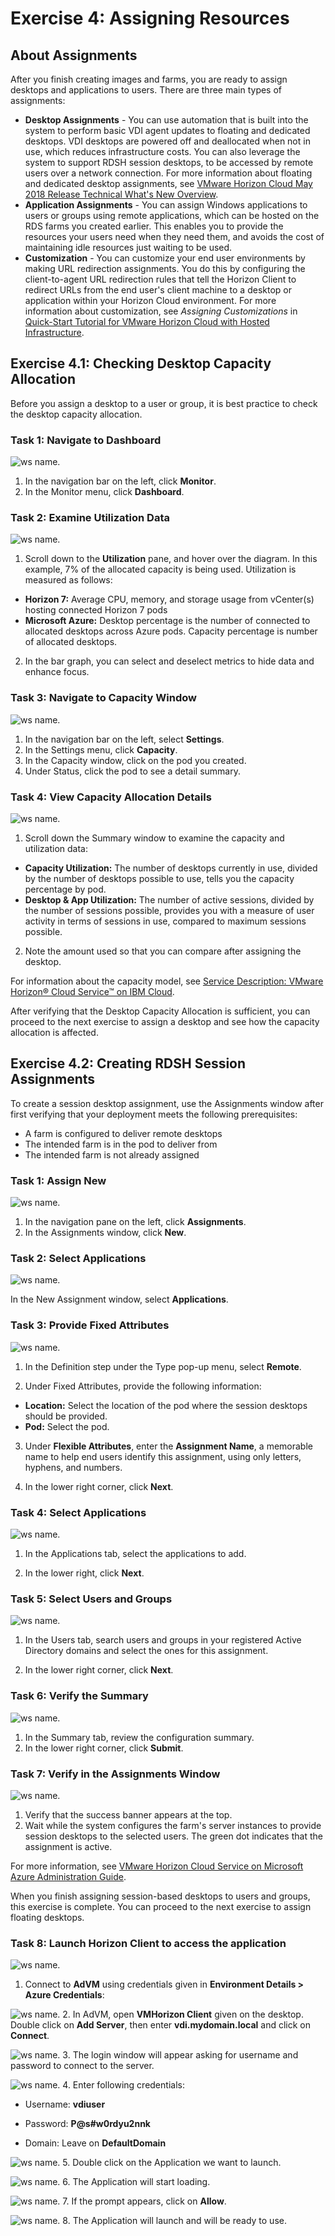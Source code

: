 # Exercise 4: Assigning Resources

## About Assignments

After you finish creating images and farms, you are ready to assign desktops and applications to users. There are three main types of assignments:

  - **Desktop Assignments** - You can use automation that is built into the system to perform basic VDI agent updates to floating and dedicated desktops. VDI desktops are powered off and deallocated when not in use, which reduces infrastructure costs. You can also leverage the system to support RDSH session desktops, to be accessed by remote users over a network connection. For more information about floating and dedicated desktop assignments, see [VMware Horizon Cloud May 2018 Release Technical What's New Overview](https://www.youtube.com/watch?t=2m56s&v=mSTBrUFFLDc&feature=youtu.be).
  - **Application Assignments** - You can assign Windows applications to users or groups using remote applications, which can be hosted on the RDS farms you created earlier. This enables you to provide the resources your users need when they need them, and avoids the cost of maintaining idle resources just waiting to be used.
  - **Customization** - You can customize your end user environments by making URL redirection assignments. You do this by configuring the client-to-agent URL redirection rules that tell the Horizon Client to redirect URLs from the end user's client machine to a desktop or application within your Horizon Cloud environment. For more information about customization, see *Assigning Customizations* in [Quick-Start Tutorial for VMware Horizon Cloud with Hosted Infrastructure](https://docs.vmware.com/en/VMware-Horizon-Cloud-Service/index.html).

## Exercise 4.1: Checking Desktop Capacity Allocation

Before you assign a desktop to a user or group, it is best practice to check the desktop capacity allocation.

### Task 1: Navigate to Dashboard

   ![ws name.](media/exe1.png)

1. In the navigation bar on the left, click **Monitor**.
2. In the Monitor menu, click **Dashboard**.

### Task 2: Examine Utilization Data

   ![ws name.](media/exe2.png)
   
1. Scroll down to the **Utilization** pane, and hover over the diagram. In this example, 7% of the allocated capacity is being used. Utilization is measured as follows:
  - **Horizon 7:** Average CPU, memory, and storage usage from vCenter(s) hosting connected Horizon 7 pods
  - **Microsoft Azure:** Desktop percentage is the number of connected to allocated desktops across Azure pods. Capacity percentage is number of allocated desktops.

2. In the bar graph, you can select and deselect metrics to hide data and enhance focus.


### Task 3: Navigate to Capacity Window

   ![ws name.](media/vmw12.png)
   
1. In the navigation bar on the left, select **Settings**.
2. In the Settings menu, click **Capacity**.
3. In the Capacity window, click on the pod you created.
4. Under Status, click the pod to see a detail summary.


### Task 4: View Capacity Allocation Details

   ![ws name.](media/exeu4.png)
   
1. Scroll down the Summary window to examine the capacity and utilization data:
  - **Capacity Utilization:** The number of desktops currently in use, divided by the number of desktops possible to use, tells you the capacity percentage by pod.
  - **Desktop & App Utilization:** The number of active sessions, divided by the number of sessions possible, provides you with a measure of user activity in terms of sessions in use, compared to maximum sessions possible.

2. Note the amount used so that you can compare after assigning the desktop.

For information about the capacity model, see [Service Description: VMware Horizon® Cloud Service™ on IBM Cloud](https://www.vmware.com/content/dam/digitalmarketing/vmware/en/pdf/support/vmware-horizon-cloud-hosted-service-description.pdf).

After verifying that the Desktop Capacity Allocation is sufficient, you can proceed to the next exercise to assign a desktop and see how the capacity allocation is affected.


## Exercise 4.2: Creating RDSH Session Assignments


To create a session desktop assignment, use the Assignments window after first verifying that your deployment meets the following prerequisites:

  - A farm is configured to deliver remote desktops
  - The intended farm is in the pod to deliver from
  - The intended farm is not already assigned

### Task 1: Assign New

   ![ws name.](media/exeu14.png)
   
1. In the navigation pane on the left, click **Assignments**.
2. In the Assignments window, click **New**.


### Task 2: Select Applications

   ![ws name.](media/exeu15.png)
   
In the New Assignment window, select **Applications**.


### Task 3: Provide Fixed Attributes

   ![ws name.](media/exe16.png)
   
1. In the Definition step under the Type pop-up menu, select **Remote**.

2. Under Fixed Attributes, provide the following information:
  - **Location:** Select the location of the pod where the session desktops should be provided.
  - **Pod:** Select the pod.

3. Under **Flexible Attributes**, enter the **Assignment Name**, a memorable name to help end users identify this assignment, using only letters, hyphens, and numbers.

4. In the lower right corner, click **Next**.


### Task 4: Select Applications

   ![ws name.](media/exe17.png)
   
1. In the Applications tab, select the applications to add.

2. In the lower right, click **Next**.


### Task 5: Select Users and Groups

   ![ws name.](media/exe18.png)
   
1. In the Users tab, search users and groups in your registered Active Directory domains and select the ones for this assignment.

2. In the lower right corner, click **Next**.

### Task 6: Verify the Summary

   ![ws name.](media/exe19.png)
   
1. In the Summary tab, review the configuration summary.
2. In the lower right corner, click **Submit**.

### Task 7: Verify in the Assignments Window

   ![ws name.](media/exeu20.png)
   
1. Verify that the success banner appears at the top.
2. Wait while the system configures the farm's server instances to provide session desktops to the selected users. The green dot indicates that the assignment is active.

For more information, see [VMware Horizon Cloud Service on Microsoft Azure Administration Guide](https://docs.vmware.com/en/VMware-Horizon-Cloud-Service/index.html).

When you finish assigning session-based desktops to users and groups, this exercise is complete. You can proceed to the next exercise to assign floating desktops.


### Task 8: Launch Horizon Client to access the application

  ![ws name.](media/vmw28.png)
1. Connect to **AdVM** using credentials given in **Environment Details > Azure Credentials**: 


  ![ws name.](media/vmw21.png)
2. In AdVM, open **VMHorizon Client** given on the desktop. Double click on **Add Server**, then enter **vdi.mydomain.local** and click on **Connect**.


  ![ws name.](media/vmw22.png)
3. The login window will appear asking for username and password to connect to the server.


  ![ws name.](media/vmw23.png)
4. Enter following credentials:

  - Username: **vdiuser**
  
  - Password: **P@s#w0rdyu2nnk**
  
  - Domain: Leave on **DefaultDomain**


  ![ws name.](media/vmw24.png)
5. Double click on the Application we want to launch.


  ![ws name.](media/vmw25.png)
6. The Application will start loading.


  ![ws name.](media/vmw26.png)
7. If the prompt appears, click on **Allow**.


  ![ws name.](media/vmw27.png)
8. The Application will launch and will be ready to use.







